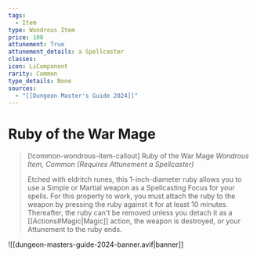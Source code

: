 ```yaml
---
tags:
  - Item
type: Wondrous Item
price: 100
attunement: True
attunement_details: a Spellcaster
classes:
icon: LiComponent
rarity: Common
type_details: None
sources: 
  - "[[Dungeon Master's Guide 2024]]"
---
```

# Ruby of the War Mage
>[!common-wondrous-item-callout] Ruby of the War Mage
>_Wondrous Item, Common (Requires Attunement a Spellcaster)_
>
>Etched with eldritch runes, this 1-inch-diameter ruby allows you to use a Simple or Martial weapon as a Spellcasting Focus for your spells. For this property to work, you must attach the ruby to the weapon by pressing the ruby against it for at least 10 minutes. Thereafter, the ruby can't be removed unless you detach it as a [[Actions#Magic\|Magic]] action, the weapon is destroyed, or your Attunement to the ruby ends.
>
>


![[dungeon-masters-guide-2024-banner.avif|banner]]